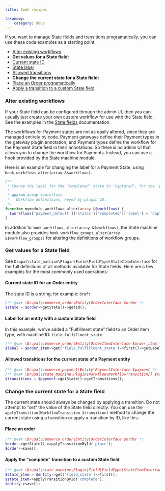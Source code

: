 ```yaml
---
title: Code recipes

taxonomy:
    category: docs
---
```


If you want to manage State fields and transitions programatically, you can use these code examples as a starting point.

- [Alter existing workflows](#alter-existing-workflows)
- **Get values for a State field:**
 - [Current state ID](#current-state-id-for-an-order-entity)
 - [State label](#label-for-an-entity-with-a-custom-state-field)
 - [Allowed transitions](#allowed-transitions-for-the-current-state-of-a-payment-entity)
- **Change the current state for a State field:**
 - [Place an Order programatically](#place-an-order)
 - [Apply a transition to a custom State field](#apply-the-complete-transition-to-a-custom-state-field)

### Alter existing workflows
If your State field can be configured through the admin UI, then you can usually just create your own custom workflow for use with the State field. See the examples in the [State fields](../state-fields) documentation.

The workflows for Payment states are not as easily altered, since they are managed entirely by code. Payment gateways define their Payment types in the gateway plugin annotation, and Payment types define the workflow for the Payment State field in their annotations. So there is no admin UI that allows you to change the workflow for Payments. Instead, you can use a hook provided by the State machine module.

Here is an example for changing the label for a Payment State, using `hook_workflows_alter(array &$workflows)`.

```php
/**
 * Change the label for the "Completed" state to "Captured", for the `payment_default` workflow.
 *
 * @param array $workflows
 *   Workflow definitions, keyed by plugin ID.
 */
function mymodule_workflows_alter(array &$workflows) {
  $workflows['payment_default']['states']['completed']['label'] = 'Captured';
}
```

In addition to `hook_workflows_alter(array &$workflows)`, the State machine module also provides `hook_workflow_groups_alter(array &$workflow_groups)` for altering the definitions of workflow groups.

### Get values for a State field
See `Drupal\state_machine\Plugin\Field\FieldType\StateItemInterface` for the full definitions of all methods available for State fields. Here are a few examples for the most commonly used operations:

#### Current state ID for an Order entity
The state ID is a string; for example: `draft`.
```php
/** @var \Drupal\commerce_order\Entity\OrderInterface $order */
$state = $order->getState()->getId();
```

#### Label for an entity with a custom State field
In this example, we've added a "Fulfillment state" field to an Order item type, with machine ID: `field_fulfillment_state`.
```php
/** @var \Drupal\commerce_order\Entity\OrderItemInterface $order_item */
$label = $order_item->get('field_fulfillment_state')->first()->getLabel();
```

#### Allowed transitions for the current state of a Payment entity
```php
/** @var \Drupal\commerce_payment\Entity\PaymentInterface $payment */
/** @var \Drupal\state_machine\Plugin\Workflow\WorkflowTransition[] $transitions */
$transitions = $payment->getState()->getTransitions();
```

### Change the current state for a State field
The current state should always be changed by applying a transition. Do not attempt to "set" the value of the State field directly. You can use the `applyTransition(WorkflowTransition $transition)` method to change the current state using a transition or apply a transition by ID, like this:

#### Place an order
```php
/** @var \Drupal\commerce_order\Entity\OrderInterface $order */
$order->getState()->applyTransitionById('place');
$order->save();
```

#### Apply the "complete" transition to a custom State field
```php
/** @var \Drupal\state_machine\Plugin\Field\FieldType\StateItemInterface $state_item */
$state_item = $entity->get('field_state')->first();
$state_item->applyTransitionById('complete');
$entity->save();
```
